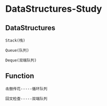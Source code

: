 # DataStructures-Study

## DataStructures
```
Stack(栈)

Queue(队列)

Deque(双端队列)
```
## Function
```
击鼓传花-----循环队列

回文检查-----双端队列
```

